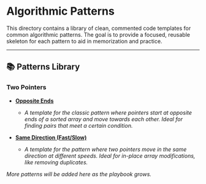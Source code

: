 # Algorithmic Patterns

This directory contains a library of clean, commented code templates for common algorithmic patterns. The goal is to provide a focused, reusable skeleton for each pattern to aid in memorization and practice.

---

## 📚 Patterns Library

### Two Pointers

*   **[Opposite Ends](./two_pointers/OppositeEnds.java)**
    *   *A template for the classic pattern where pointers start at opposite ends of a sorted array and move towards each other. Ideal for finding pairs that meet a certain condition.*

*   **[Same Direction (Fast/Slow)](./two_pointers/SameDirection.java)**
    *   *A template for the pattern where two pointers move in the same direction at different speeds. Ideal for in-place array modifications, like removing duplicates.*


*More patterns will be added here as the playbook grows.*